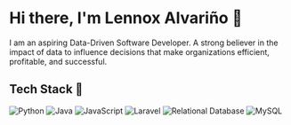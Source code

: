 # Hi there, I'm Lennox Alvariño 👋
I am an aspiring Data-Driven Software Developer. 
A strong believer in the impact of data to influence decisions that make organizations efficient, profitable, and successful.

## Tech Stack 🤖
![Python](https://img.shields.io/badge/Python-3776AB?logo=python&logoColor=white)
![Java](https://img.shields.io/badge/Java-007396?logo=java&logoColor=white)
![JavaScript](https://img.shields.io/badge/JavaScript-F7DF1E?logo=javascript&logoColor=black)
![Laravel](https://img.shields.io/badge/Laravel-FF2D20?logo=laravel&logoColor=white)
![Relational Database](https://img.shields.io/badge/Database-4479A1?logo=databricks&logoColor=white)
![MySQL](https://img.shields.io/badge/MySQL-4479A1?logo=mysql&logoColor=white)
<!--
**LennoxAlvarino/LennoxAlvarino** is a ✨ _special_ ✨ repository because its `README.md` (this file) appears on your GitHub profile.

Here are some ideas to get you started:

- 🔭 I’m currently working on ...
- 🌱 I’m currently learning ...
- 👯 I’m looking to collaborate on ...
- 🤔 I’m looking for help with ...
- 💬 Ask me about ...
- 📫 How to reach me: ...
- 😄 Pronouns: ...
- ⚡ Fun fact: ...
-->
